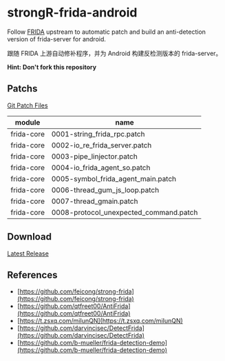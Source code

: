# strongR-frida-android

Follow [FRIDA](https://github.com/frida/frida) upstream to automatic patch and build an anti-detection version of frida-server for android.

跟随 FRIDA 上游自动修补程序，并为 Android 构建反检测版本的 frida-server。

**Hint: Don't fork this repository**

## Patchs

[Git Patch Files](https://github.com/AAAA-Project/Patchs/tree/master/strongR-frida/frida-core)

|module|name|
|-|-|
|frida-core|0001-string_frida_rpc.patch|
|frida-core|0002-io_re_frida_server.patch|
|frida-core|0003-pipe_linjector.patch|
|frida-core|0004-io_frida_agent_so.patch|
|frida-core|0005-symbol_frida_agent_main.patch|
|frida-core|0006-thread_gum_js_loop.patch|
|frida-core|0007-thread_gmain.patch|
|frida-core|0008-protocol_unexpected_command.patch|

## Download

[Latest Release](https://github.com/hluwa/strongR-frida-android/releases/latest)

## References

- [https://github.com/feicong/strong-frida](https://github.com/feicong/strong-frida)
- [https://github.com/qtfreet00/AntiFrida](https://github.com/qtfreet00/AntiFrida)
- [https://t.zsxq.com/miIunQN](https://t.zsxq.com/miIunQN)
- [https://github.com/darvincisec/DetectFrida](https://github.com/darvincisec/DetectFrida)
- [https://github.com/b-mueller/frida-detection-demo](https://github.com/b-mueller/frida-detection-demo)
